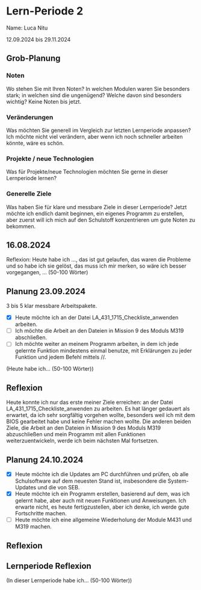 # Lern-Periode 2
Name: Luca Nitu

12.09.2024 bis 29.11.2024

## Grob-Planung
### Noten
Wo stehen Sie mit Ihren Noten? In welchen Modulen waren Sie besonders stark; in welchen sind die ungenügend? Welche davon sind besonders wichtig?
Keine Noten bis jetzt.
### Veränderungen
Was möchten Sie generell im Vergleich zur letzten Lernperiode anpassen?
Ich möchte nicht viel verändern, aber wenn ich noch schneller arbeiten könnte, wäre es schön.
### Projekte / neue Technologien
Was für Projekte/neue Technologien möchten Sie gerne in dieser Lernperiode lernen?

### Generelle Ziele
Was haben Sie für klare und messbare Ziele in dieser Lernperiode?
Jetzt möchte ich endlich damit beginnen, ein eigenes Programm zu erstellen, aber zuerst will ich mich auf den Schulstoff konzentrieren um gute Noten zu bekommen.
## 16.08.2024
Reflexion: Heute habe ich …, das ist gut gelaufen, das waren die Probleme und so habe ich sie gelöst, das muss ich mir merken, so wäre ich besser vorgegangen, ... (50-100 Wörter)

## Planung 23.09.2024
3 bis 5 klar messbare Arbeitspakete.

- [x] Heute möchte ich an der Datei LA_431_1715_Checkliste_anwenden arbeiten.
- [ ] Ich möchte die Arbeit an den Dateien in Mission 9 des Moduls M319 abschließen.
- [ ] Ich möchte weiter an meinem Programm arbeiten, in dem ich jede gelernte Funktion mindestens einmal benutze, mit Erklärungen zu jeder Funktion und jedem Befehl mittels //.

(Heute habe ich... (50-100 Wörter))
## Reflexion
Heute konnte ich nur das erste meiner Ziele erreichen: an der Datei LA_431_1715_Checkliste_anwenden zu arbeiten.
Es hat länger gedauert als erwartet, da ich sehr sorgfältig vorgehen wollte, besonders weil ich mit dem BIOS gearbeitet habe und keine Fehler machen wollte.
Die anderen beiden Ziele, die Arbeit an den Dateien in Mission 9 des Moduls M319 abzuschließen und mein Programm mit allen Funktionen weiterzuentwickeln,
werde ich beim nächsten Mal fortsetzen.


## Planung 24.10.2024

-[x] Heute möchte ich die Updates am PC durchführen und prüfen, ob alle Schulsoftware auf dem neuesten Stand ist, insbesondere die System-Updates und die von SEB.
-[x] Heute möchte ich ein Programm erstellen, basierend auf dem, was ich gelernt habe, aber auch mit neuen Funktionen und Anweisungen.
    Ich erwarte nicht, es heute fertigzustellen, aber ich denke, ich werde gute Fortschritte machen.
-[ ] Heute möchte ich eine allgemeine Wiederholung der Module M431 und M319 machen.

## Reflexion



  ## Lernperiode Reflexion
  (In dieser Lernperiode habe ich... (50-100 Wörter))

